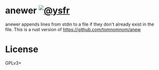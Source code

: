 # anewer [![@ysfr][twitter-img]][twitter]
anewer appends lines from stdin to a file if they don't already exist in the file. This is a rust version of https://github.com/tomnomnom/anew

[twitter-img]:  https://img.shields.io/badge/twitter-@ysfr-blue.svg
[twitter]:      https://twitter.com/ysfr

# License
GPLv3+
